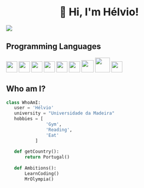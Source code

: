 <h1 align="center">
 👋 Hi, I'm Hélvio!
</h1>

<p align="left">
<img src="https://readme-typing-svg.herokuapp.com?size=26&duration=2500&lines=Software+Engineer" > 
</p>

## Programming Languages
<img src = 'https://github.com/MarikIshtar007/MarikIshtar007/blob/master/images/c-original.svg' width='30'/> <img src = 'https://github.com/MarikIshtar007/MarikIshtar007/blob/master/images/cpp.svg' width='30'/> <img src = 'https://github.com/MarikIshtar007/MarikIshtar007/blob/master/images/python2.png' height='30'/> <img src = 'https://github.com/MarikIshtar007/MarikIshtar007/blob/master/images/html.svg' width='30'/> <img src = 'https://github.com/MarikIshtar007/MarikIshtar007/blob/master/images/css.svg' width='30'/> <img src = 'https://github.com/MarikIshtar007/MarikIshtar007/blob/master/images/js.svg' width='30'/> <img src = 'https://github.com/MarikIshtar007/MarikIshtar007/blob/master/images/bootstrap.svg' width='33'/> <img src = 'https://github.com/MarikIshtar007/MarikIshtar007/blob/master/images/php.svg' width='40'/>
 <img src = 'https://github.com/MarikIshtar007/MarikIshtar007/blob/master/images/sql.svg' width='30'/> 
 
 ## Who am I?
 ```python
 class WhoAmI:
 	user = 'Hélvio'
	university = "Universidade da Madeira"
	hobbies = [
				'Gym',
				'Reading',
				'Eat'
			]
	
	def getCountry():
		return Portugal()
	
	def Ambitions():
		LearnCoding()
		MrOlympia()
	
 ```
